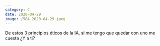```yaml
--- 
category: C 
date: 2020-04-29 
image: /584_2020-04-29.jpeg 
--- 
```


De estos 3 principios éticos de la IA, si me tengo que quedar con uno me cuesta ¿Y a ti?